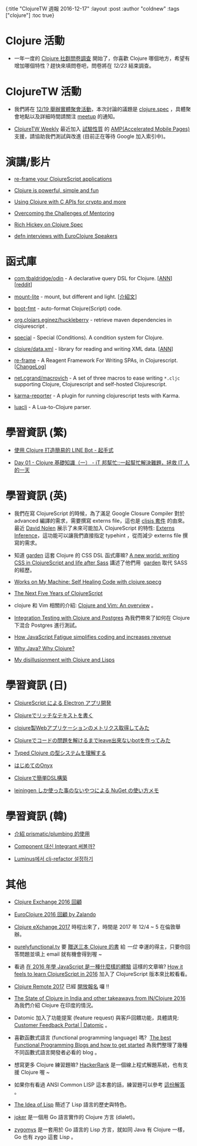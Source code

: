 {:title "ClojureTW 週報 2016-12-17"
:layout :post
:author "coldnew"
:tags  ["clojure"]
:toc true}

# Clojure 活動

* 一年一度的 [Clojure 社群問卷調查](https://www.surveymonkey.com/r/clojure2016) 開始了，你喜歡 Clojure 哪個地方，希望有增加哪個特性？趕快來填問卷吧，問卷將在 *12/23* 結束調查。

# ClojureTW 活動

* 我們將在 [12/19 舉辦實體聚會活動](https://www.meetup.com/Clojure-tw/events/235951132/)，本次討論的議題是 [clojure.spec](http://clojure.org/about/spec) ，具體聚會地點以及詳細時間請關注 [meetup](https://www.meetup.com/Clojure-tw/events/235951132/) 的通知。

* [ClojureTW Weekly](https://github.com/clojure-tw/weekly) 最近加入 [試驗性質](https://github.com/clojure-tw/weekly/pull/9) 的 [AMP(Accelerated Mobile Pages)](https://ampproject.org/) 支援，請協助我們測試與改進 (目前正在等待 Google 加入索引中)。

# 演講/影片

* [re-frame your ClojureScript applications](https://www.youtube.com/watch?v=cDzjlx6otCU)

* [Clojure is powerful, simple and fun](https://www.youtube.com/watch?v=9CDkJjdjDJs)

* [Using Clojure with C APIs for crypto and more](https://www.youtube.com/watch?v=Lf-M1ZH6KME)

* [Overcoming the Challenges of Mentoring](https://www.youtube.com/watch?v=gqnvSW9yniU)

* [Rich Hickey on Clojure Spec](https://vimeo.com/195711510)

* [defn interviews with EuroClojure Speakers](http://vijaykiran.com/2016/12/defn-interviews-with-euroclojure-speakers/)

# 函式庫

* [com.tbaldridge/odin](https://github.com/halgari/odin) - A declarative query DSL for Clojure. [[ANN](https://groups.google.com/forum/#!msg/clojure/KDBc0XNm6m4/LaSAJv12DgAJ)] [[reddit](https://www.reddit.com/r/Clojure/comments/5hn30v/odin_an_embedded_extensible_logic_dsl_for_clojure/)]

* [mount-lite](https://github.com/aroemers/mount-lite) - mount, but different and light. [[介紹文](http://www.functionalbytes.nl//clojure/mount/mount-lite/2016/12/10/mount-lite-2.html)]

* [boot-fmt](https://github.com/pesterhazy/boot-fmt) - auto-format Clojure(Script) code.

* [org.clojars.eginez/huckleberry](https://github.com/eginez/huckleberry) - retrieve maven dependencies in clojurescript
.
* [special](https://github.com/clojureman/special) - Special (Conditions). A condition system for Clojure.

* [clojure/data.xml](https://github.com/clojure/data.xml) - library for reading and writing XML data. [[ANN](https://groups.google.com/forum/#!msg/clojure/tlIHHR58Vqs/eZtK54h6DwAJ)]

* [re-frame](https://github.com/Day8/re-frame) - A Reagent Framework For Writing SPAs, in Clojurescript. [[ChangeLog](https://github.com/Day8/re-frame/blob/master/CHANGES.md#090-20161215)]

* [net.cgrand/macrovich](https://github.com/cgrand/macrovich) -  A set of three macros to ease writing `*.cljc` supporting Clojure, Clojurescript and self-hosted Clojurescript.

* [karma-reporter](https://github.com/honzabrecka/karma-reporter) -  A plugin for running clojurescript tests with Karma.

* [luaclj](https://github.com/siphiuel/luaclj) - A Lua-to-Clojure parser.

# 學習資訊 (繁)

* [使用 Clojure 打造簡易的 LINE Bot - 起手式](https://blog.lovecankill.com/posts/2016-12-06-hello-linebot/)

* [Day 01 - Clojure 基礎知識（一） - iT 邦幫忙::一起幫忙解決難題，拯救 IT 人的一天](http://ithelp.ithome.com.tw/articles/10184776)


# 學習資訊 (英)

* 我們在寫 ClojureScript 的時候，為了滿足 Google Closure Compiler 對於 advanced 編譯的需求，需要撰寫 externs file，這也是 [cljsjs 套件](http://cljsjs.github.io/) 的由來。最近 [David Nolen](https://github.com/swannodette) 展示了未來可能加入 ClojureScript 的特性: 
[Externs Inference](https://gist.github.com/swannodette/4fc9ccc13f62c66456daf19c47692799)，這功能可以讓我們直接指定 typehint ，從而減少 externs file 撰寫的需求。

* 知道 [garden](https://github.com/noprompt/garden) 這套 Clojure 的 CSS DSL 函式庫嘛? [A new world: writing CSS in ClojureScript and life after Sass](https://blog.estimate-work.com/a-new-world-writing-css-in-clojurescript-and-life-after-sass-bdf5bc80a24f#.fpyaosfun) 講述了他們用  [garden](https://github.com/noprompt/garden) 取代 SASS 的經歷。

* [Works on My Machine: Self Healing Code with clojure.specg](http://blog.cognitect.com/blog/2016/12/9/works-on-my-machine-self-healing-code-with-clojurespec-1)

* [The Next Five Years of ClojureScript](http://blog.cognitect.com/blog/2016/12/13/the-next-five-years-of-clojurescript)

* clojure 和 Vim 相關的介紹: [Clojure and Vim: An overview](https://juxt.pro/blog/posts/vim-1.html) 。

* [Integration Testing with Clojure and Postgres](http://mcramm.com/post/integration-tests-for-clojure-and-postgres/) 為我們帶來了如何在 Clojure 下混合 Postgres 進行測試。

* [How JavaScript Fatigue simplifies coding and increases revenue](https://medium.com/@puppybits/how-javascript-fatigue-simplifies-coding-and-increases-revenue-46925c7efd47#.ezsf2pvmj)

* [Why Java? Why Clojure?](http://danlebrero.com/2016/12/14/why-java-why-clojure/)

* [My disillusionment with Clojure and Lisps](https://medium.com/@boxed/my-disillusionment-with-clojure-and-lisps-9eca38ab7f0c#.ow9452otl)

# 學習資訊 (日)

* [ClojureScript による Electron アプリ開発](http://qiita.com/snufkon/items/d6d6f6a80af9f7fc57a7)

* [Clojureでリッチなテキストを書く](http://qiita.com/iku000888/items/b4d0243e3b5708d22a9b)

* [clojure製Webアプリケーションのメトリクス取得してみた](http://qiita.com/blackawa/items/5d0791673fceeba9e1a5)

* [Clojureでコードの問題を解けるまでleave出來ないbotを作ってみた](http://qiita.com/If_I_were_boxp/items/7eea4bdb8c9ce76c468c)

* [Typed Clojure の型システムを理解する](http://qiita.com/wgag/items/8e5e7a97f17f1f74395b)

* [はじめてのOnyx](http://qiita.com/lambda-knight/items/fd9a987da1f87dcf227a)

* [Clojureで簡単DSL構築](http://qiita.com/lagenorhynque/items/645578dbc6ef20cbf40a)

* [leiningen しか使った事のないやつによる NuGet の使い方メモ](http://sunday-programming.hatenablog.com/entry/2016/12/16/155325)

# 學習資訊 (韓)

* [介紹 prismatic/plumbing 的使用](http://clojure.kr/the-missing-macros)

* [Component 대신 Integrant 써볼까?](http://clojure.kr/integrant)

* [Luminus에서 clj-refactor 설정하기](http://clojure.kr/luminus-clj-refactor)

# 其他

* [Clojure Exchange 2016 回顧](https://rrees.me/2016/12/13/clojure-exchange-2016/)

* [EuroClojure 2016 回顧 by Zalando](https://tech.zalando.com/blog/zalando-lands-at-euroclojure-2016/)

* [Clojure eXchange 2017](https://skillsmatter.com/conferences/8783-clojure-exchange-2017) 時程出來了，時間是 2017 年 12/4 ~ 5 在倫敦舉辦。

* [purelyfunctional.tv](https://purelyfunctional.tv) 要 [贈送三本 Clojure 的書](https://purelyfunctional.tv/giveaways/year-end-clojure-book-giveaway/) 給 *一位* 幸運的得主，只要你回答問題並填上 email 就有機會得到喔 ~

* 看過 [在 2016 年學 JavaScript 是一種什麼樣的體驗](https://kknews.cc/zh-tw/tech/zl9q93.html) 這樣的文章嘛? [How it feels to learn ClojureScript in 2016](https://medium.com/degree9/how-it-feels-to-learn-clojurescript-in-2016-1372ed894ab5#.bz3zpxqzc) 加入了 ClojureScript 版本來比較看看。

* [Clojure Remote 2017](https://clojureremote.com/schedule/) 已經 [開放報名](https://gumroad.com/l/cr17) 囉 !!

* [The State of Clojure in India and other takeaways from IN/Clojure 2016](https://medium.com/@mohitthatte/the-state-of-clojure-in-india-and-other-takeaways-from-in-clojure-2016-400a61ce2db4#.rk3ll3cms) 為我們介紹 Clojure 在印度的情況。

* Datomic 加入了功能提案 (feature request) 與客戶回饋功能，具體請見: [Customer Feedback Portal | Datomic](http://blog.datomic.com/2016/12/customer-feedback-portal.html) 。

* 喜歡函數式語言 (functional programming language) 嗎?  [The best Functional Programming Blogs and how to get started](https://medium.com/@FunctionalWorks/the-best-functional-programming-blogs-49303cc701b5#.xflat17ce) 為我們整理了幾種不同函數式語言開發者必看的 blog 。

* 想寫更多 Clojure 練習題嘛? [HackerRank](https://www.hackerrank.com/) 是一個線上程式解題系統，也有支援 Clojure 喔 ~

* 如果你有看過 ANSI Common LISP 這本書的話，練習題可以參考 [這份解答](http://www.shido.info/lisp/pacl2_e.html) 。

* [The Idea of Lisp](https://dev.to/ericnormand/the-idea-of-lisp) 簡述了 Lisp 語言的歷史與特色。

* [joker](https://github.com/candid82/joker) 是一個用 Go 語言實作的 Clojure 方言 (dialet)。

* [zygomys](https://github.com/glycerine/zygomys) 是一套用於 Go 語言的 Lisp 方言，就如同 Java 有 Clojure 一樣， Go 也有 zygo 這套 Lisp 。
